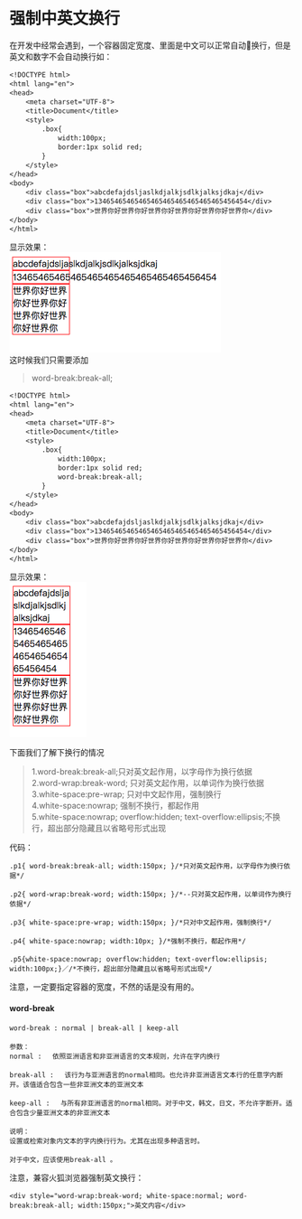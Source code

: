 # 强制中英文换行
在开发中经常会遇到，一个容器固定宽度、里面是中文可以正常自动换行，但是英文和数字不会自动换行如：
```
<!DOCTYPE html>
<html lang="en">
<head>
    <meta charset="UTF-8">
    <title>Document</title>
    <style>
        .box{
            width:100px;
            border:1px solid red;
        }
    </style>
</head>
<body>
    <div class="box">abcdefajdsljaslkdjalkjsdlkjalksjdkaj</div>
    <div class="box">13465465465465465465465465465465456454</div>
    <div class="box">世界你好世界你好世界你好世界你好世界你好世界你</div>
</body>
</html>
```
显示效果：  
<img src="./img/1.png"/>  
这时候我们只需要添加   
> word-break:break-all;

```
<!DOCTYPE html>
<html lang="en">
<head>
    <meta charset="UTF-8">
    <title>Document</title>
    <style>
        .box{
            width:100px;
            border:1px solid red;
            word-break:break-all;
        }
    </style>
</head>
<body>
    <div class="box">abcdefajdsljaslkdjalkjsdlkjalksjdkaj</div>
    <div class="box">13465465465465465465465465465465456454</div>
    <div class="box">世界你好世界你好世界你好世界你好世界你好世界你</div>
</body>
</html>
```
显示效果：  
<img src="./img/2.png"/>    

下面我们了解下换行的情况

>1.word-break:break-all;只对英文起作用，以字母作为换行依据  
>2.word-wrap:break-word; 只对英文起作用，以单词作为换行依据    
>3.white-space:pre-wrap; 只对中文起作用，强制换行  
>4.white-space:nowrap; 强制不换行，都起作用  
>5.white-space:nowrap; overflow:hidden; text-overflow:ellipsis;不换行，超出部分隐藏且以省略号形式出现  

代码：
```
.p1{ word-break:break-all; width:150px; }/*只对英文起作用，以字母作为换行依据*/

.p2{ word-wrap:break-word; width:150px; }/*--只对英文起作用，以单词作为换行依据*/

.p3{ white-space:pre-wrap; width:150px; }/*只对中文起作用，强制换行*/

.p4{ white-space:nowrap; width:10px; }/*强制不换行，都起作用*/

.p5{white-space:nowrap; overflow:hidden; text-overflow:ellipsis; width:100px;}／/*不换行，超出部分隐藏且以省略号形式出现*/
```
注意，一定要指定容器的宽度，不然的话是没有用的。

#### word-break

```
word-break : normal | break-all | keep-all

参数：
normal : 　依照亚洲语言和非亚洲语言的文本规则，允许在字内换行

break-all : 　该行为与亚洲语言的normal相同。也允许非亚洲语言文本行的任意字内断开。该值适合包含一些非亚洲文本的亚洲文本

keep-all : 　与所有非亚洲语言的normal相同。对于中文，韩文，日文，不允许字断开。适合包含少量亚洲文本的非亚洲文本

说明：
设置或检索对象内文本的字内换行行为。尤其在出现多种语言时。

对于中文，应该使用break-all 。
```

注意，兼容火狐浏览器强制英文换行：

```
<div style="word-wrap:break-word; white-space:normal; word-break:break-all; width:150px;">英文内容</div>
```